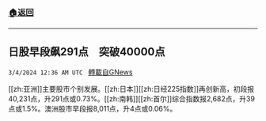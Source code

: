 ###  [:house:返回](README.md)
---


## 日股早段飙291点　突破40000点
`3/4/2024 12:36 AM UTC ` [轉載自GNews](https://gnews.org/articles/2361861)

[[zh:亚洲]]主要股市个别发展。[[zh:日本]][[zh:日经225指数]]再创新高，初段报40,231点，升291点或0.73%。[[zh:南韩]][[zh:首尔]]综合指数报2,682点，升39点或1.5%。澳洲股市早段报8,011点，升4点或0.06%。

